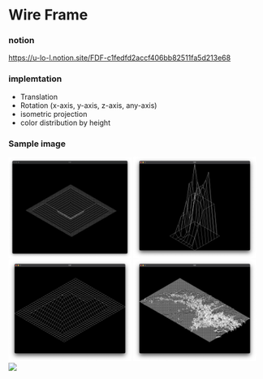 # Wire Frame
### notion
https://u-lo-l.notion.site/FDF-c1fedfd2accf406bb82511fa5d213e68
### implemtation
- Translation
- Rotation (x-axis, y-axis, z-axis, any-axis)
- isometric projection
- color distribution by height
### Sample image
<img src=".images/elem1.png" width="48%"></img>
<img src=".images/elem2.png" width="48%"></img>
<img src=".images/pyramid.png" width="48%"></img>
<img src=".images/mars.png" width="48%"></img>
<img src=".images/Demo.gif" width="90%"></img>
